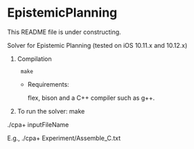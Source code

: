 # EpistemicPlanning
This README file is under constructing.

Solver for Epistemic Planning (tested on iOS 10.11.x and 10.12.x)

1. Compilation

        make

    + Requirements:

        flex, bison and a C++ compiler such as g++.

2. To run the solver:
  make
  
  ./cpa+ inputFileName
  
  E.g., ./cpa+ Experiment/Assemble_C.txt
